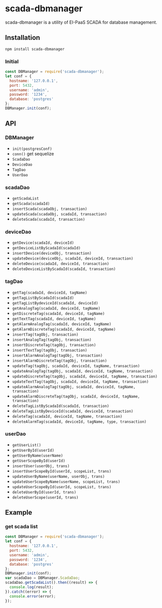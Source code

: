 # scada-dbmanager

scada-dbmanager is a utility of EI-PaaS SCADA for database management.

## Installation

`npm install scada-dbmanager`

### Initial

```js
const DBManager = require('scada-dbmanager');
let conf = {
  hostname: '127.0.0.1',
  port: 5432,
  username: 'admin',
  password: '1234',
  database: 'postgres'
};
DBManager.init(conf);

```

## API
<a name="DBManager"></a>
### DBManager
- `init(postgresConf)`
- `conn()` get sequelize
- `ScadaDao`
- `DeviceDao`
- `TagDao`
- `UserDao`

<a name="scadaDao"></a>
### scadaDao
- `getScadaList`
- `getScada(scadaId)`
- `insertScada(scadaObj, transaction)`
- `updateScada(scadaObj, scadaId, transaction)`
- `deleteScada(scadaId, transaction)`

<a name="deviceDao"></a>
### deviceDao
- `getDevice(scadaId, deviceId)`
- `getDeviceListByScadaId(scadaId)`
- `insertDevice(deviceObj, transaction)`
- `updateDevice(deviceObj, scadaId, deviceId, transaction)`
- `deleteDevice(scadaId, deviceId, transaction)`
- `deleteDeviceListByScadaId(scadaId, transaction)`

<a name="tagDao"></a>
### tagDao
- `getTag(scadaId, deviceId, tagName)`
- `getTagListByScadaId(scadaId)`
- `getTagListBydeviceId(scadaId, deviceId)`
- `getAnalogTag(scadaId, deviceId, tagName)`
- `getDiscreteTag(scadaId, deviceId, tagName)`
- `getTextTag(scadaId, deviceId, tagName)`
- `getAlarmAnalogTag(scadaId, deviceId, tagName)`
- `getAlarmDiscreteTag(scadaId, deviceId, tagName)`
- `insertTag(tagObj, transaction)`
- `insertAnalogTag(tagObj, transaction)`
- `insertDiscreteTag(tagObj, transaction)`
- `insertTextTag(tagObj, transaction)`
- `insertAlarmAnalogTag(tagObj, transaction)`
- `insertAlarmDiscreteTag(tagObj, transaction)`
- `updateTag(tagObj, scadaId, deviceId, tagName, transaction)`
- `updateAnalogTag(tagObj, scadaId, deviceId, tagName, transaction)`
- `updateDiscreteTag(tagObj, scadaId, deviceId, tagName, transaction)`
- `updateTextTag(tagObj, scadaId, deviceId, tagName, transaction)`
- `updateAlarmAnalogTag(tagObj, scadaId, deviceId, tagName, transaction)`
- `updateAlarmDiscreteTag(tagObj, scadaId, deviceId, tagName, transaction)`
- `deleteTagListByScadaId(scadaId, transaction)`
- `deleteTagListByDeviceId(scadaId, deviceId, transaction)`
- `deleteTag(scadaId, deviceId, tagName, transaction)`
- `deleteAlarmTag(scadaId, deviceId, tagName, type, transaction)`

<a name="userDao"></a>
### userDao
- `getUserList()`
- `getUserById(userId)`
- `getUserByName(userName)`
- `getUserScopeById(userId)`
- `insertUser(userObj, trans)`
- `insertUserScopeById(userId, scopeList, trans)`
- `updateUserByName(userName, userObj, trans)`
- `updateUserScopeByName(userName, scopeList, trans)`
- `updateUserScopeById(userId, scopeList, trans)`
- `deleteUserById(userId, trans)`
- `deleteUserScope(userId, trans)`

## Example
### get scada list
```js
const DBManager = require('scada-dbmanager');
let conf = {
  hostname: '127.0.0.1',
  port: 5432,
  username: 'admin',
  password: '1234',
  database: 'postgres'
};
DBManager.init(conf);
var scadaDao = DBManager.ScadaDao;
scadaDao.getScadaList().then((result) => {
  console.log(result);
}).catch((error) => {
  console.error(error);
});

```
